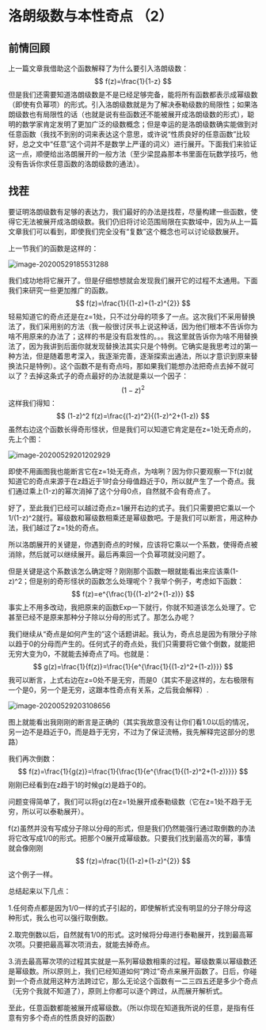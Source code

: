 # 洛朗级数与本性奇点 （2）

## 前情回顾

上一篇文章我借助这个函数解释了为什么要引入洛朗级数：
$$
f(z)=\frac{1}{1-z}
$$
但是我们还需要知道洛朗级数是不是已经足够完备，能将所有函数都表示成幂级数（即使有负幂项）的形式。引入洛朗级数就是为了解决泰勒级数的局限性；如果洛朗级数也有局限性的话（也就是说有些函数还不能被展开成洛朗级数的形式），聪明的数学家肯定发明了更加广泛的级数概念；但是幸运的是洛朗级数确实能做到对任意函数（我找不到别的词来表达这个意思，或许说“性质良好的任意函数”比较好，总之文中“任意”这个词并不是数学上严谨的词义）进行展开。下面我们来验证这一点，顺便给出洛朗展开的一般方法（至少梁昆淼那本书里面在玩数学技巧，他没有告诉你求任意函数的洛朗级数的通法）。

## 找茬

要证明洛朗级数有足够的表达力，我们最好的办法是找茬，尽量构建一些函数，使得它无法被展开成洛朗级数。我们仍旧将讨论范围局限在实数域中，因为从上一篇文章我们可以看到，即使我们完全没有“复数”这个概念也可以讨论级数展开。

上一节我们的函数是这样的：

![image-20200529185531288](http://q9o2ymmbp.bkt.clouddn.com/img/image-20200529185531288.png)



我们成功地将它展开了。但是仔细想想就会发现我们展开它的过程不太通用。下面我们来研究一些更加推广的函数。
$$
f(z)=\frac{1}{(1-z)+(1-z)^{2}}
$$
轻易知道它的奇点还是在z=1处，只不过分母的项多了一点。这次我们不采用替换法了，我们采用别的方法（我一般很讨厌书上说这种话，因为他们根本不告诉你为啥不用原来的办法了；这样的书是没有启发性的。。。我这里就告诉你为啥不用替换法了，因为我讲到后面你就发现替换法其实只是个特例。它确实是我思考过的第一种方法，但是随着思考深入，我逐渐完善，逐渐探索出通法，所以才意识到原来替换法只是特例）。这个函数不是有奇点吗，那如果我们能想办法把奇点去掉不就可以了？去掉这条式子的奇点最好的办法就是乘以一个因子：
$$
(1-z)^{2}
$$
这样我们得知：
$$
(1-z)^2 f(z)=\frac{(1-z)^2}{(1-z)^2+(1-z)}
$$
虽然右边这个函数长得奇形怪状，但是我们可以知道它肯定是在z=1处无奇点的，先上个图：

![image-20200529201202929](http://q9o2ymmbp.bkt.clouddn.com/img/image-20200529201202929.png)

即使不用画图我也能断言它在z=1处无奇点，为啥咧？因为你只要观察一下f(z)就知道它的奇点来源于在z趋近于1时会分母值趋近于0，所以就产生了一个奇点。我们通过乘上(1-z)的幂次消掉了这个分母0点，自然就不会有奇点了。

好了，至此我们已经可以越过奇点z=1展开右边的式子。我们只需要把它乘以一个1/(1-z)^2就行。幂级数和幂级数相乘还是幂级数吧。于是我们可以断言，用这种办法，我们越过了z=1处的奇点。

所以洛朗展开的关键是，你遇到奇点的时候，应该将它乘以一个系数，使得奇点被消除，然后就可以继续展开。最后再乘回一个负幂项就没问题了。

但是关键是这个系数该怎么确定呀？刚刚那个函数一眼就能看出来应该乘(1-z)^2；但是别的奇形怪状的函数怎么处理呢个？我举个例子，考虑如下函数：
$$
f(z)=e^{\frac{1}{(1-z)^2+(1-z)}}
$$
事实上不用多改动，我把原来的函数Exp一下就行，你就不知道该怎么处理了。它甚至已经不是原来那种分子除以分母的形式了。那怎么办呢？

我们继续从“奇点是如何产生的”这个话题讲起。我认为，奇点总是因为有限分子除以趋于0的分母而产生的。任何式子的奇点处，我们只需要将它做个倒数，就能把无穷大变为0，不就能去掉奇点了吗。也就是：
$$
g(z)=\frac{1}{f(z)}=\frac{1}{e^{\frac{1}{(1-z)^2+(1-z)}}}
$$
我可以断言，上式右边在z=0处不是无穷，而是0（其实不是这样的，左右极限有一个是0，另一个是无穷，这跟本性奇点有关系，之后我会解释）.	

![image-20200529203108656](http://q9o2ymmbp.bkt.clouddn.com/img/image-20200529203108656.png)

图上就能看出我刚刚的断言是正确的（其实我故意没有让你们看1.0以后的情况，另一边不是趋近于0，而是趋于无穷，不过为了保证流畅，我先解释完这部分的思路）

我们再次倒数：
$$
f(z)=\frac{1}{g(z)}=\frac{1}{\frac{1}{e^{\frac{1}{(1-z)^2+(1-z)}}}}
$$
刚刚已经看到在z趋于1的时候g(z)是趋于0的。

问题变得简单了，我们可以将g(z)在z=1处展开成泰勒级数（它在z=1处不趋于无穷，所以可以泰勒展开）。

f(z)虽然并没有写成分子除以分母的形式，但是我们仍然能强行通过取倒数的办法将它改写成1/0的形式。把那个0展开成幂级数。只要我们找到最高次的幂，事情就会像刚刚
$$
f(z)=\frac{1}{(1-z)+(1-z)^{2}}
$$
这个例子一样。

总结起来以下几点：

1.任何奇点都是因为1/0一样的式子引起的，即使解析式没有明显的分子除分母这种形式，我么也可以强行取倒数。

2.取完倒数以后，自然就有1/0的形式。这时候将分母进行泰勒展开，找到最高幂次项。只要把最高幂次项消去，就能去掉奇点。

3.消去最高幂次项的过程其实就是一系列幂级数相乘的过程。幂级数乘以幂级数还是幂级数。所以原则上，我们已经知道如何“跨过”奇点来展开函数了。日后，你碰到一个奇点就用这种方法跨过它，那么无论这个函数有一二三四五还是多少个奇点（无穷个我就不知道了），原则上你都可以逐个跨过，从而展开解析式。	

至此，任意函数都能被展开成幂级数。（所以你现在知道我所说的任意，是指有任意有穷多个奇点的性质良好的函数）

